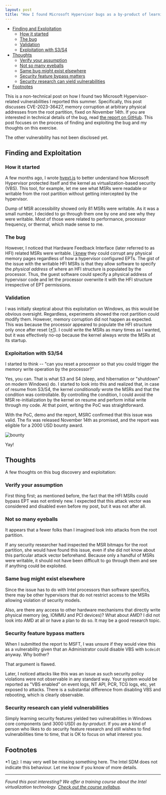 ```yaml
---
layout: post
title: "How I found Microsoft Hypervisor bugs as a by-product of learning"
---
```

- [Finding and Exploitation](#finding-and-exploitation)
  - [How it started](#how-it-started)
  - [The bug](#the-bug)
  - [Validation](#validation)
  - [Exploitation with S3/S4](#exploitation-with-s3s4)
- [Thoughts](#thoughts)
  - [Verify your assumption](#verify-your-assumption)
  - [Not so many eyeballs](#not-so-many-eyeballs)
  - [Same bug might exist elsewhere](#same-bug-might-exist-elsewhere)
  - [Security feature bypass matters](#security-feature-bypass-matters)
  - [Security research can yield vulnerabilities](#security-research-can-yield-vulnerabilities)
- [Footnotes](#footnotes)


This is a non-technical post on how I found two Microsoft Hypervisor-related vulnerabilities I reported this summer. Specifically, this post discusses CVE-2023-36427, memory corruption at arbitrary physical addresses from the root partition, fixed on November 14th. If you are interested in technical details of the bug, read [the report on GitHub](https://github.com/tandasat/CVE-2023-36427/blob/main/report.md). This post focuses on the process of finding and exploiting the bug and my thoughts on this exercise.

The other vulnerability has not been disclosed yet.


## Finding and Exploitation

### How it started

A few months ago, I wrote [hvext.js](https://github.com/tandasat/hvext) to better understand how Microsoft Hypervisor protected itself and the kernel as virtualization-based security (VBS). This tool, for example, let me see what MSRs were readable or writable from the root partition without getting intercepted by the hypervisor.

Dump of MSR accessibility showed only 81 MSRs were writable. As it was a small number, I decided to go through them one by one and see why they were writable. Most of those were related to performance, processor frequency, or thermal, which made sense to me.


### The bug

However, I noticed that Hardware Feedback Interface (later referred to as HFI) related MSRs were writable. [I knew](https://standa-note.blogspot.com/2021/12/para-pass-through-hypervisors-and-their.html) they could corrupt any physical memory pages regardless of how a hypervisor configured EPTs. The gist of the issue with the writable HFI MSRs is that they allow software to specify the _physical address_ of where an HFI structure is populated by the processor. Thus, the guest software could specify a physical address of hypervisor code and let the processor overwrite it with the HFI structure irrespective of EPT permissions.


### Validation

I was initially skeptical about this exploitation on Windows, as this would be obvious oversight. Regardless, experiments showed the root partition could modify them. However, memory corruption did not happen as expected. This was because the processor appeared to populate the HFI structure only once after reset (<a name="body1">[*1](#note1)</a>). I could write the MSRs as many times as I wanted, but it was effectively no-op because the kernel always wrote the MSRs at its startup.


### Exploitation with S3/S4

I started to think -- "can you reset a processor so that you could trigger the memory write operation by the processor?"

Yes, you can. That is what S3 and S4 (sleep, and hibernation or "shutdown" on modern Windows) do. I started to look into this and realized that, in case of resume from S3/S4, the kernel _conditionally_ wrote the MSRs and that the condition was controllable. By controlling the condition, I could avoid the MSR re-initialization by the kernel on resume and perform initial write through my code. At that point, writing the PoC was straightforward.

With the PoC, demo and the report, MSRC confirmed that this issue was valid. The fix was released November 14th as promised, and the report was eligible for a 2000 USD bounty award.

![bounty](/blog/img/posts/2023-11-19/bounty.png)

Yay!


## Thoughts

A few thoughts on this bug discovery and exploitation:


### Verify your assumption

First thing first; as mentioned before, the fact that the HFI MSRs could bypass EPT was not entirely new. I expected that this attack vector was considered and disabled even before my post, but it was not after all.


### Not so many eyeballs

It appears that a fewer folks than I imagined look into attacks from the root partition.

If any security researcher had inspected the MSR bitmaps for the root partition, she would have found this issue, even if she did not know about this particular attack vector beforehand. Because only a handful of MSRs were writable, it should not have been difficult to go through them and see if anything could be exploited.


### Same bug might exist elsewhere

Since the issue has to do with Intel processors than software specifics, there may be other hypervisors that do not restrict access to the MSRs allowing violation of security models.

Also, are there any access to other hardware mechanisms that directly write physical memory (eg, IOMMU and PCI devices)? What about AMD? I did not look into AMD at all or have a plan to do so. It may be a good research topic.


### Security feature bypass matters

When I submitted the report to MSFT, I was unsure if they would view this as a vulnerability given that an Administrator could disable VBS with `bcdeidt` anyway. Why bother?

That argument is flawed.

Later, I noticed attacks like this was an issue as such security policy violations were not observable in any standard way. Your system would be reported as "VBS enabled" on event logs, NT API, PCR, TCG logs, etc, yet exposed to attacks. There is a substantial difference from disabling VBS and rebooting, which is clearly observable.


### Security research can yield vulnerabilities

Simply learning security features yielded two vulnerabilities in Windows core components (and 3000 USD) _as by-product_. If you are a kind of person who likes to do security feature research and still wishes to find vulnerabilities time to time, that is OK to focus on what interest you.

## Footnotes

<a name="note1">*1</a> ([🔙](#body1)): I may very well be missing something here. The Intel SDM does not indicate this behaviour. Let me know if you know of more details.

----

_Found this post interesting? We offer a training course about the Intel virtualization technology. [Check out the course syllabus](https://tandasat.github.io/)._
